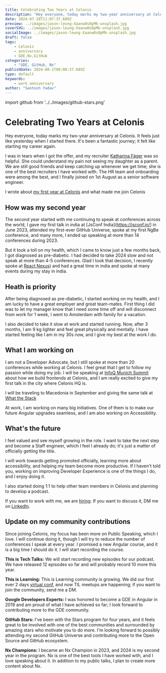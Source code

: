 ```yaml
---
title: Celebrating Two Years at Celonis
description: "Hey everyone, today marks my two-year anniversary at Celonis. It feels just like yesterday when I started there. It's been a fantastic journey; it felt like starting my career again."
date: 2024-07-28T11:07:37.689Z
preview: ../images/jason-leung-Xaanw0s0pMk-unsplash.jpg
coverSVG: ../images/jason-leung-Xaanw0s0pMk-unsplash.jpg
socialImage: ../images/jason-leung-Xaanw0s0pMk-unsplash.jpg
draft: false
tags:
    - Celonis
    - anniversary
    - GDE,Nx,GitHub
categories:
    - "GDE, GitHub, Nx"
publishDate: 2024-08-1T00:00:37.689Z
type: default
keywords:
    - work anniversary
author: "Santosh Yadav"
---
```

import github from '../../images/github-stars.png'

# Celebrating Two Years at Celonis

Hey everyone, today marks my two-year anniversary at Celonis. It feels just like yesterday when I started there. It's been a fantastic journey; it felt like starting my career again.

I was in tears when I got the offer, and my recruiter [Katharina Fäger](https://www.linkedin.com/in/katharina-faeger/) was so helpful. She could understand my pain not seeing my daughter as a parent. We are still good friends and keep catching up whenever we get time; she is one of the best recruiters I have worked with. The HR team and onboarding were among the best, and I finally joined on 1st August as a senior software engineer.

I wrote about [my first year at Celonis]([https://www.santoshyadav.dev/blog/2023-07-22-celebrating-one-year-at-celonis-my-reflections/](https://www.santoshyadav.dev/blog/2023-07-22-celebrating-one-year-at-celonis-my-reflections/)) and what made me join Celonis

## How was my second year

The second year started with me continuing to speak at conferences across the world, I gave my first talk in india at [JsConf India](https://jsconf.in/] in June 2023, attended my first-ever GitHub Universe, spoke at my first NgBe conference, and many more, I ended up speaking at more than 14 conferences during 2023.

<BlogImage src={github} alt="My first GitHub universe" />

But it took a toll on my health, which I came to know just a few months back, I got diagnosed as pre-diabetic. I had decided to take 2024 slow and not speak at more than 4-5 conferences. Glad I took that decision, I recently spoke at [React Nexus](https://reactnexus.com)) and had a great time in india and spoke at many events during my stay in india.

## Heath is priority

After being diagnosed as pre-diabetic, I started working on my health, and I am lucky to have a great employer and great team-mates. First thing I did was to let my manager know that I need some time off and will disconnect from work for 1 week, I went to Amsterdam with family for a vacation.

I also decided to take it slow at work and started running. Now, after 3 months, I am 9 kg lighter and feel great physically and mentally. I have started feeling like I am in my 30s now, and I give my best at the work I do.

## What I am working on

I am not a Developer Advocate, but I still spoke at more than 20 conferences while working at Celonis. I feel great that I get to follow my passion while doing my job. I will be speaking at [InfoQ Munich Summit](https://devsummit.infoq.com/speakers/santoshyadav) about how we build frontends at Celonis, and I am really excited to give my first talk in the city where Celonis HQ is.

I will be traveling to Macedonia in September and giving the same talk at [What the Stack](https://wts.sh/)

At work, I am working on many big initiatives. One of them is to make our future Angular upgrades seamless, and I am also working on Accessibility.

## What's the future

I feel valued and see myself growing in the role. I want to take the next step and become a Staff engineer, which I feel I already do; it's just a matter of officially getting the title.

I will work towards getting promoted officially, learning more about accessibility, and helping my team become more productive. If I haven't told you, working on improving Developer Experience is one of the things I do, and I enjoy doing it.

I also started doing 1:1 to help other team members in Celonis and planning to develop a podcast.

If you want to work with me, we are [hiring](https://www.celonis.com/careers/jobs/). If you want to discuss it, DM me on [LinkedIn](https://www.linkedin.com/in/santoshyadavdev/). 

## Update on my community contributions

Since joining Celonis, my focus has been more on Public Speaking, which I love. I will continue doing it, though I will try to reduce the number of conferences I speak at every year. I promised a new Angular course, and it is a big time I should do it. I will start recording the course.

**This is Tech Talks:** We will start recording new episodes for our podcast. We have released 12 episodes so far and will probably record 10 more this year.

**This is Learning:** This is Learning community is growing. We did our first ever 2 days [virtual conf](https://til-conf.netlify.app/), and now TIL meetups are happening; if you want to join the community, send me a DM.

**Google Developers Experts:** I was honored to become a GDE in Angular in 2019 and am proud of what I have achieved so far; I look forward to contributing more to the GDE community.

**GitHub Stars:** I've been with the Stars program for four years, and it feels great to be involved with one of the best communities and surrounded by amazing stars who motivate you to do more. I'm looking forward to possibly attending my second GitHub Universe and contributing more to the Open Source and GitHub ecosystem.

**Nx Champions:** I became an Nx Champion in 2023, and 2024 is my second year in the program. Nx is one of the best tools I have worked with, and I love speaking about it. In addition to my public talks, I plan to create more content about Nx.